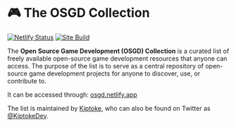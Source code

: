 # :video_game: The OSGD Collection
[![Netlify Status](https://api.netlify.com/api/v1/badges/82ea60cf-6767-463f-8481-876ae04f7a9c/deploy-status)](https://app.netlify.com/sites/romantic-darwin-6a07eb/deploys)
[![Site Build](https://github.com/Kiptoke/OSGD-Collection/actions/workflows/site-build.yml/badge.svg)](https://github.com/Kiptoke/OSGD-Collection/actions/workflows/site-build.yml)

The **Open Source Game Development (OSGD) Collection** is a curated list of freely available open-source game development resources that anyone can access. The purpose of the list is to serve as a central repository of open-source game development projects for anyone to discover, use, or contribute to.

It can be accessed through: [osgd.netlify.app](osgd.netlify.app)

The list is maintained by [Kiptoke](https://github.com/Kiptoke), who can also be found on Twitter as [@KiptokeDev](https://twitter.com/KiptokeDev).

